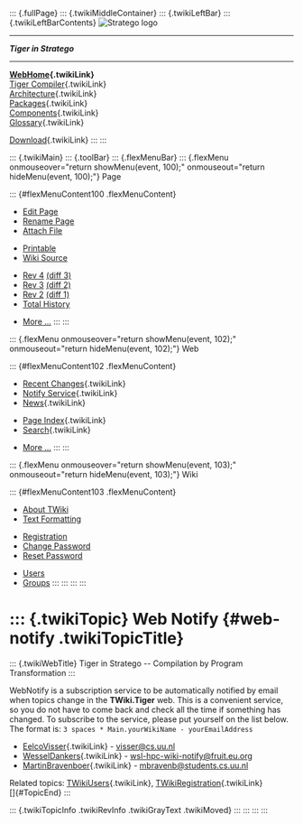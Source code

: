::: {.fullPage}
::: {.twikiMiddleContainer}
::: {.twikiLeftBar}
::: {.twikiLeftBarContents}
![Stratego
logo](../pub/Stratego/StrategoLogo/StrategoLogoTextlessWhite-100px.png)

------------------------------------------------------------------------

***Tiger in Stratego***

------------------------------------------------------------------------

**[WebHome](WebHome){.twikiLink}**\
[Tiger Compiler](TigerCompiler){.twikiLink}\
[Architecture](CompilerArchitecture){.twikiLink}\
[Packages](CompilerPackages){.twikiLink}\
[Components](CompilerComponent){.twikiLink}\
[Glossary](WebGlossary){.twikiLink}

[Download](DownloadAndInstallation){.twikiLink}
:::
:::

::: {.twikiMain}
::: {.toolBar}
::: {.flexMenuBar}
::: {.flexMenu onmouseover="return showMenu(event, 100);" onmouseout="return hideMenu(event, 100);"}
Page

::: {#flexMenuContent100 .flexMenuContent}
-   [Edit
    Page](http://www.program-transformation.org/edit/Tiger/WebNotify?t=1536825754)
-   [Rename
    Page](http://www.program-transformation.org/rename/Tiger/WebNotify)
-   [Attach
    File](http://www.program-transformation.org/attach/Tiger/WebNotify)

<!-- -->

-   [Printable](http://www.program-transformation.org/view/Tiger/WebNotify?skin=print.pattern)
-   [Wiki
    Source](http://www.program-transformation.org/view/Tiger/WebNotify?skin=text&raw=on&contenttype=text/plain)

<!-- -->

-   [Rev
    4](http://www.program-transformation.org/view/Tiger/WebNotify?rev=1.4)
    [(diff 3)](http://www.program-transformation.org/rdiff/Tiger/WebNotify?rev1=1.4&rev2=1.3)
-   [Rev
    3](http://www.program-transformation.org/view/Tiger/WebNotify?rev=1.3)
    [(diff 2)](http://www.program-transformation.org/rdiff/Tiger/WebNotify?rev1=1.3&rev2=1.2)
-   [Rev
    2](http://www.program-transformation.org/view/Tiger/WebNotify?rev=1.2)
    [(diff 1)](http://www.program-transformation.org/rdiff/Tiger/WebNotify?rev1=1.2&rev2=1.1)
-   [Total
    History](http://www.program-transformation.org/rdiff/Tiger/WebNotify)

<!-- -->

-   [More
    \...](http://www.program-transformation.org/oops/Tiger/WebNotify?template=oopsmore&param1=1.4&param2=1.4)
:::
:::

::: {.flexMenu onmouseover="return showMenu(event, 102);" onmouseout="return hideMenu(event, 102);"}
Web

::: {#flexMenuContent102 .flexMenuContent}
-   [Recent Changes](WebChanges){.twikiLink}
-   [Notify Service](WebNotify){.twikiLink}
-   [News](WebNews){.twikiLink}

<!-- -->

-   [Page Index](WebIndex){.twikiLink}
-   [Search](WebSearch){.twikiLink}

<!-- -->

-   [More
    \...](http://www.program-transformation.org/oops/Tiger/WebNotify?template=oopsmore&param1=1.4&param2=1.4)
:::
:::

::: {.flexMenu onmouseover="return showMenu(event, 103);" onmouseout="return hideMenu(event, 103);"}
Wiki

::: {#flexMenuContent103 .flexMenuContent}
-   [About
    TWiki](http://www.program-transformation.org/view/TWiki/WebHome)
-   [Text
    Formatting](http://www.program-transformation.org/view/TWiki/TextFormattingRules)

<!-- -->

-   [Registration](http://www.program-transformation.org/view/TWiki/TWikiRegistration)
-   [Change
    Password](http://www.program-transformation.org/view/TWiki/ChangePassword)
-   [Reset
    Password](http://www.program-transformation.org/view/TWiki/ResetPassword)

<!-- -->

-   [Users](http://www.program-transformation.org/view/Main/TWikiUsers)
-   [Groups](http://www.program-transformation.org/view/Main/TWikiGroups)
:::
:::
:::
:::

::: {.twikiTopic}
Web Notify {#web-notify .twikiTopicTitle}
==========

::: {.twikiWebTitle}
Tiger in Stratego \-- Compilation by Program Transformation
:::

WebNotify is a subscription service to be automatically notified by
email when topics change in the **TWiki.Tiger** web. This is a
convenient service, so you do not have to come back and check all the
time if something has changed. To subscribe to the service, please put
yourself on the list below. The format is:
`3 spaces * Main.yourWikiName - yourEmailAddress`

-   [EelcoVisser](../Main/EelcoVisser){.twikiLink} - <visser@cs.uu.nl>
-   [WesselDankers](../Main/WesselDankers){.twikiLink} -
    <wsl-hpc-wiki-notify@fruit.eu.org>
-   [MartinBravenboer](../Main/MartinBravenboer){.twikiLink} -
    <mbravenb@students.cs.uu.nl>

Related topics: [TWikiUsers](../Main/TWikiUsers){.twikiLink},
[TWikiRegistration](../TWiki/TWikiRegistration){.twikiLink}\
[]{#TopicEnd}
:::

::: {.twikiTopicInfo .twikiRevInfo .twikiGrayText .twikiMoved}
:::
:::
:::
:::
